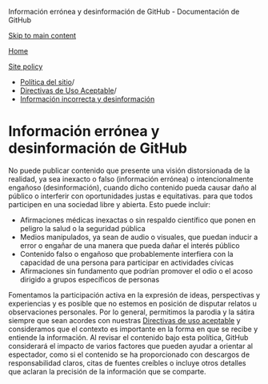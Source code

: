 Información errónea y desinformación de GitHub - Documentación de GitHub

[Skip to main content](#main-content)

[Home](/es)

[Site policy](/es/site-policy)

* [Política del sitio](/es/site-policy)/
* [Directivas de Uso Aceptable](/es/site-policy/acceptable-use-policies)/
* [Información incorrecta y desinformación](/es/site-policy/acceptable-use-policies/github-misinformation-and-disinformation)

Información errónea y desinformación de GitHub
==========

No puede publicar contenido que presente una visión distorsionada de la realidad, ya sea inexacto o falso (información errónea) o intencionalmente engañoso (desinformación), cuando dicho contenido pueda causar daño al público o interferir con oportunidades justas e equitativas. para que todos participen en una sociedad libre y abierta. Esto puede incluir:

* Afirmaciones médicas inexactas o sin respaldo científico que ponen en peligro la salud o la seguridad pública
* Medios manipulados, ya sean de audio o visuales, que puedan inducir a error o engañar de una manera que pueda dañar el interés público
* Contenido falso o engañoso que probablemente interfiera con la capacidad de una persona para participar en actividades cívicas
* Afirmaciones sin fundamento que podrían promover el odio o el acoso dirigido a grupos específicos de personas

Fomentamos la participación activa en la expresión de ideas, perspectivas y experiencias y es posible que no estemos en posición de disputar relatos u observaciones personales. Por lo general, permitimos la parodia y la sátira siempre que sean acordes con nuestras [Directivas de uso aceptable](/es/site-policy/acceptable-use-policies/github-acceptable-use-policies) y consideramos que el contexto es importante en la forma en que se recibe y entiende la información. Al revisar el contenido bajo esta política, GitHub considerará el impacto de varios factores que pueden ayudar a orientar al espectador, como si el contenido se ha proporcionado con descargos de responsabilidad claros, citas de fuentes creíbles o incluye otros detalles que aclaran la precisión de la información que se comparte.
